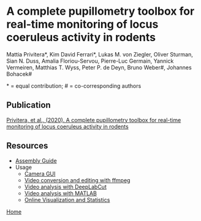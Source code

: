 # A complete pupillometry toolbox for real-time monitoring of locus coeruleus activity in rodents

Mattia Privitera\*, Kim David Ferrari\*, Lukas M. von Ziegler, Oliver Sturman, Sian N. Duss, Amalia Floriou-Servou, Pierre-Luc Germain, Yannick Vermeiren, Matthias T. Wyss, Peter P. de Deyn, Bruno Weber\#, Johannes Bohacek\#

\* = equal contribution; \# = co-corresponding authors

## Publication

[Privitera, et al., (2020). A complete pupillometry toolbox for real-time monitoring of locus coeruleus activity in rodents](https://www.nature.com/articles/s41596-020-0324-6)


## Resources

- [Assembly Guide](/ASSEMBLY.md)
- Usage
  - [Camera GUI](CAMGUI.md)
  - [Video conversion and editing with ffmpeg](FFMPEG.md)
  - [Video analysis with DeepLabCut](DEEPLABCUT.md)
  - [Video analysis with MATLAB](MATLAB.md)
  - [Online Visualization and Statistics](APP.md)

[Home](./index.html)
